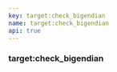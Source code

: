 ```yaml
---
key: target:check_bigendian
name: target:check_bigendian
api: true
---
```


### target:check_bigendian
